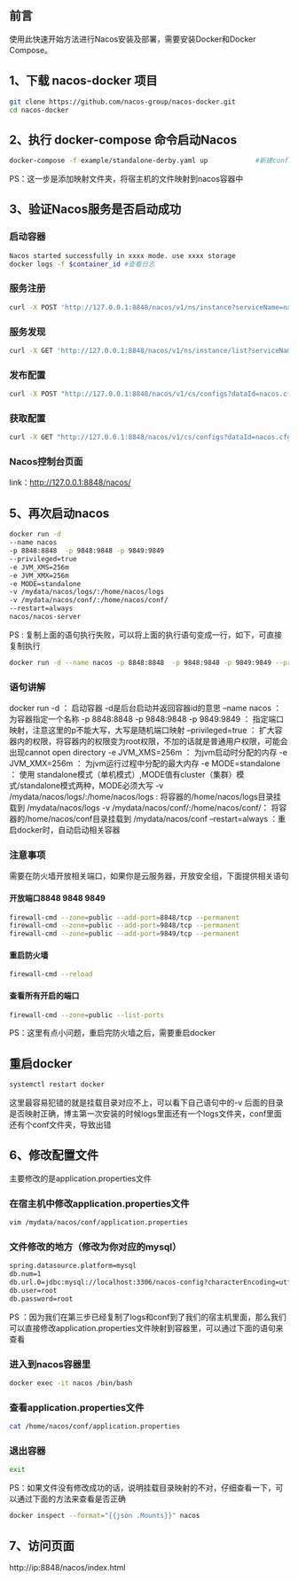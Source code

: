 ## 前言
使用此快速开始方法进行Nacos安装及部署，需要安装Docker和Docker Compose。
## 1、下载 nacos-docker 项目
```bash
git clone https://github.com/nacos-group/nacos-docker.git
cd nacos-docker
```

## 2、执行 docker-compose 命令启动Nacos
```bash
docker-compose -f example/standalone-derby.yaml up			  #新建conf目录
```

PS：这一步是添加映射文件夹，将宿主机的文件映射到nacos容器中

## 3、验证Nacos服务是否启动成功
### 启动容器
```bash
Nacos started successfully in xxxx mode. use xxxx storage
docker logs -f $container_id #查看日志
```


### 服务注册
```bash
curl -X POST 'http://127.0.0.1:8848/nacos/v1/ns/instance?serviceName=nacos.naming.serviceName&ip=20.18.7.10&port=8080'
```

### 服务发现
```bash
curl -X GET 'http://127.0.0.1:8848/nacos/v1/ns/instance/list?serviceName=nacos.naming.serviceName'
```

### 发布配置
```bash
curl -X POST "http://127.0.0.1:8848/nacos/v1/cs/configs?dataId=nacos.cfg.dataId&group=test&content=helloWorld"
```

### 获取配置
```bash
curl -X GET "http://127.0.0.1:8848/nacos/v1/cs/configs?dataId=nacos.cfg.dataId&group=test"
```
### Nacos控制台页面
link：http://127.0.0.1:8848/nacos/


## 5、再次启动nacos
``` bash
docker run -d
--name nacos															 
-p 8848:8848  -p 9848:9848 -p 9849:9849
--privileged=true
-e JVM_XMS=256m
-e JVM_XMX=256m
-e MODE=standalone
-v /mydata/nacos/logs/:/home/nacos/logs
-v /mydata/nacos/conf/:/home/nacos/conf/
--restart=always
nacos/nacos-server
```

PS : 复制上面的语句执行失败，可以将上面的执行语句变成一行，如下，可直接复制执行
```bash
docker run -d --name nacos -p 8848:8848  -p 9848:9848 -p 9849:9849 --privileged=true -e JVM_XMS=256m -e JVM_XMX=256m -e MODE=standalone -v /mydata/nacos/logs/:/home/nacos/logs -v /mydata/nacos/conf/:/home/nacos/conf/ --restart=always nacos/nacos-server
```

### 语句讲解

docker run -d ： 启动容器 -d是后台启动并返回容器id的意思
–name nacos ：为容器指定一个名称
-p 8848:8848 -p 9848:9848 -p 9849:9849 ： 指定端口映射，注意这里的p不能大写，大写是随机端口映射
–privileged=true ： 扩大容器内的权限，将容器内的权限变为root权限，不加的话就是普通用户权限，可能会出现cannot open directory
-e JVM_XMS=256m ： 为jvm启动时分配的内存
-e JVM_XMX=256m ： 为jvm运行过程中分配的最大内存
-e MODE=standalone ： 使用 standalone模式（单机模式）,MODE值有cluster（集群）模式/standalone模式两种，MODE必须大写
-v /mydata/nacos/logs/:/home/nacos/logs : 将容器的/home/nacos/logs目录挂载到 /mydata/nacos/logs
-v /mydata/nacos/conf/:/home/nacos/conf/： 将容器的/home/nacos/conf目录挂载到 /mydata/nacos/conf
–restart=always ：重启docker时，自动启动相关容器

### 注意事项

需要在防火墙开放相关端口，如果你是云服务器，开放安全组，下面提供相关语句

#### 开放端口8848 9848 9849
```bash
firewall-cmd --zone=public --add-port=8848/tcp --permanent
firewall-cmd --zone=public --add-port=9848/tcp --permanent
firewall-cmd --zone=public --add-port=9849/tcp --permanent
```

#### 重启防火墙
```bash
firewall-cmd --reload
```

#### 查看所有开启的端口
```bash
firewall-cmd --zone=public --list-ports
```

PS：这里有点小问题，重启完防火墙之后，需要重启docker

## 重启docker
```bash
systemctl restart docker
```

这里最容易犯错的就是挂载目录对应不上，可以看下自己语句中的-v 后面的目录是否映射正确，博主第一次安装的时候logs里面还有一个logs文件夹，conf里面还有个conf文件夹，导致出错

## 6、修改配置文件
主要修改的是application.properties文件
### 在宿主机中修改application.properties文件
```bash
vim /mydata/nacos/conf/application.properties
```

### 文件修改的地方（修改为你对应的mysql）

```bash
spring.datasource.platform=mysql
db.num=1
db.url.0=jdbc:mysql://localhost:3306/nacos-config?characterEncoding=utf8&connectTimeout=1000&socketTimeout=30000&autoReconnect=true&useUnicode=true&useSSL=false&serverTimezone=UTC
db.user=root
db.password=root
```

PS ：因为我们在第三步已经复制了logs和conf到了我们的宿主机里面，那么我们可以直接修改application.properties文件映射到容器里，可以通过下面的语句来查看

### 进入到nacos容器里
```bash
docker exec -it nacos /bin/bash
```

### 查看application.properties文件
```bash
cat /home/nacos/conf/application.properties
```

### 退出容器
```bash
exit
```

PS：如果文件没有修改成功的话，说明挂载目录映射的不对，仔细查看一下，可以通过下面的方法来查看是否正确
```bash
docker inspect --format="{{json .Mounts}}" nacos
```

## 7、访问页面

http://ip:8848/nacos/index.html
